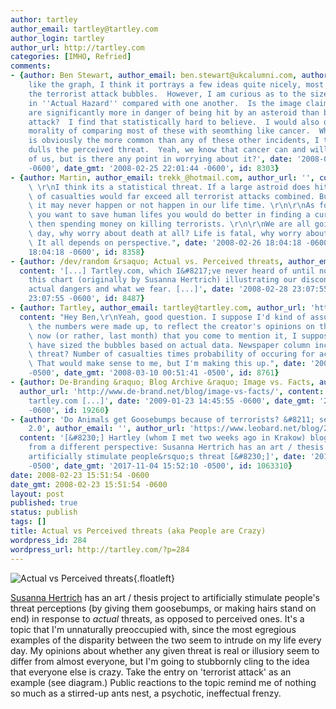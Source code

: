 ```yaml
---
author: tartley
author_email: tartley@tartley.com
author_login: tartley
author_url: http://tartley.com
categories: [IMHO, Refried]
comments:
- {author: Ben Stewart, author_email: ben.stewart@ukcalumni.com, author_url: '', content: 'I
    like the graph, I think it portrays a few ideas quite nicely, most noticeably
    the terrorist attack bubbles.  However, I am curious as to the size of the bubbles
    in ''Actual Hazard'' compared with one another.  Is the image claiming that we
    are significantly more in danger of being hit by an asteroid than by a terrorist
    attack?  I find that statistically hard to believe.  I would also question the
    morality of comparing most of these with seomthing like cancer.  While cancer
    is obviously the more common than any of these other incidents, I think its omni-presence
    dulls the perceived threat.  Yeah, we know that cancer can and will kill most
    of us, but is there any point in worrying about it?', date: '2008-02-25 22:01:44
    -0600', date_gmt: '2008-02-25 22:01:44 -0600', id: 8303}
- {author: Martin, author_email: trekk_@hotmail.com, author_url: '', content: "Ben:\
    \ \r\nI think its a statistical threat. If a large astroid does hit us the amount\
    \ of casualties would far exceed all terrorist attacks combined. But as you say\
    \ it may never happen or not happen in our life time. \r\n\r\nAs for cancer. If\
    \ you want to save human lifes you would do better in finding a cure for cancer\
    \ then spending money on killing terrorists. \r\n\r\nWe are all going to die some\
    \ day, why worry about death at all? Life is fatal, why worry about any threat?\
    \ It all depends on perspective.", date: '2008-02-26 18:04:18 -0600', date_gmt: '2008-02-26
    18:04:18 -0600', id: 8358}
- {author: /dev/random &rsaquo; Actual vs. Perceived threats, author_email: '', author_url: 'http://mcdevzone.com/2008/02/28/actual-vs-perceived-threats/',
  content: '[...] Tartley.com, which I&#8217;ve never heard of until now, has posted
    this chart (originally by Susanna Hertrich) illustrating our disconnect between
    actual dangers and what we fear. [...]', date: '2008-02-28 23:07:55 -0600', date_gmt: '2008-02-28
    23:07:55 -0600', id: 8487}
- {author: Tartley, author_email: tartley@tartley.com, author_url: 'http://tartley.com',
  content: "Hey Ben,\r\nYeah, good question. I suppose I'd kind of assumed that all\
    \ the numbers were made up, to reflect the creator's opinions on the matter, but\
    \ now (or rather, last month) that you come to mention it, I suppose they could\
    \ have sized the bubbles based on actual data. Newspaper column inches for percieved\
    \ threat? Number of casualties times probability of occuring for actual threat?\
    \ That would make sense to me, but I'm making this up.", date: '2008-03-10 00:51:41
    -0500', date_gmt: '2008-03-10 00:51:41 -0500', id: 8761}
- {author: De-Branding &raquo; Blog Archive &raquo; Image vs. Facts, author_email: '',
  author_url: 'http://www.de-brand.net/blog/image-vs-facts/', content: '[...] via
    tartley.com [...]', date: '2009-01-23 14:45:55 -0600', date_gmt: '2009-01-23 14:45:55
    -0600', id: 19260}
- {author: 'Do Animals get Goosebumps because of terrorists? &#8211; semantic weltbild
    2.0', author_email: '', author_url: 'https://www.leobard.net/blog/2008/03/17/do-animals-get-goosebumps-because-of-terrorists/',
  content: '[&#8230;] Hartley (whom I met two weeks ago in Krakow) blogged about it
    from a different perspective: Susanna Hertrich has an art / thesis project to
    artificially stimulate people&rsquo;s threat [&#8230;]', date: '2017-11-04 15:52:10
    -0500', date_gmt: '2017-11-04 15:52:10 -0500', id: 1063310}
date: 2008-02-23 15:51:54 -0600
date_gmt: 2008-02-23 15:51:54 -0600
layout: post
published: true
status: publish
tags: []
title: Actual vs Perceived threats (aka People are Crazy)
wordpress_id: 284
wordpress_url: http://tartley.com/?p=284
---
```


![Actual vs Perceived
threats](http://tartley.com/wp-content/uploads/2008/02/0aelecrtromshjoi9.jpg){.floatleft}[](http://www.susannahertrich.com/html/humansanimals.html)

[Susanna
Hertrich](http://www.susannahertrich.com/html/humansanimals.html) has an
art / thesis project to artificially stimulate people's threat
perceptions (by giving them goosebumps, or making hairs stand on end) in
response to *actual* threats, as opposed to perceived ones. It's a topic
that I'm unnaturally preoccupied with, since the most egregious examples
of the disparity between the two seem to intrude on my life every day.
My opinions about whether any given threat is real or illusiory seem to
differ from almost everyone, but I'm going to stubbornly cling to the
idea that everyone else is crazy. Take the entry on 'terrorist attack'
as an example (see diagram.) Public reactions to the topic remind me of
nothing so much as a stirred-up ants nest, a psychotic, ineffectual
frenzy.
